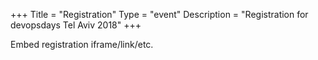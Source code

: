 +++
Title = "Registration"
Type = "event"
Description = "Registration for devopsdays Tel Aviv 2018"
+++

<div style="width:100%; text-align:left;">

Embed registration iframe/link/etc.
</div></div>
</div>
